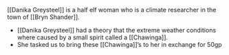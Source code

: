 [[Danika Greysteel]] is a half elf woman who is a climate researcher in the town of [[Bryn Shander]].
- [[Danika Greysteel]] had a theory that the extreme weather conditions where caused by a small spirit called a [[Chawinga]].
- She tasked us to bring these [[Chawinga]]’s to her in exchange for 50gp
